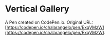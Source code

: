 # Vertical Gallery

A Pen created on CodePen.io. Original URL: [https://codepen.io/chalarangelo/pen/ExqVMzW](https://codepen.io/chalarangelo/pen/ExqVMzW).

